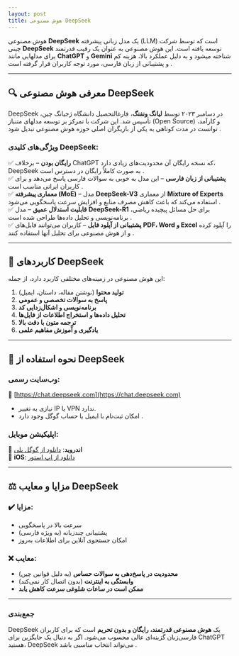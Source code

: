 ```yaml
---
layout: post
title: هوش مصنوعی DeepSeek
---
```


هوش مصنوعی **DeepSeek** یک مدل زبانی پیشرفته (LLM) است که توسط شرکت چینی **DeepSeek** توسعه یافته است. این هوش مصنوعی به عنوان یک رقیب قدرتمند برای مدلهایی مانند **ChatGPT** و **Gemini** شناخته میشود و به دلیل عملکرد بالا، هزینه کم و پشتیبانی از زبان فارسی، مورد توجه کاربران قرار گرفته است .

---

## 🔍 **معرفی هوش مصنوعی DeepSeek**
DeepSeek در دسامبر ۲۰۲۳ توسط **لیانگ ونفنگ**، فارغالتحصیل دانشگاه ژجیانگ چین، تأسیس شد. این شرکت با تمرکز بر توسعه مدلهای متنباز (Open Source) و کارآمد، توانست در مدت کوتاهی به یکی از بازیگران اصلی حوزه هوش مصنوعی تبدیل شود .

### **ویژگی‌های کلیدی DeepSeek**:
✅ **رایگان بودن** – برخلاف ChatGPT که نسخه رایگان آن محدودیت‌های زیادی دارد، DeepSeek به صورت کاملاً رایگان در دسترس است .  
✅ **پشتیبانی از زبان فارسی** – این مدل به خوبی به سوالات فارسی پاسخ می‌دهد و برای کاربران ایرانی مناسب است .  
✅ **معماری پیشرفته (MoE)** – مدل **DeepSeek-V3** از معماری **Mixture of Experts** استفاده می‌کند که باعث کاهش مصرف منابع و افزایش سرعت پاسخگویی می‌شود .  
✅ **قابلیت استدلال عمیق** – مدل **DeepSeek-R1** برای حل مسائل پیچیده ریاضی، برنامه‌نویسی و تحلیل داده‌ها طراحی شده است .  
✅ **پشتیبانی از آپلود فایل** – کاربران می‌توانند فایل‌های **PDF، Word و Excel** را آپلود کرده و از هوش مصنوعی برای تحلیل آنها استفاده کنند .  

---

## 🚀 **کاربردهای DeepSeek**
این هوش مصنوعی در زمینه‌های مختلفی کاربرد دارد، از جمله:
1. **تولید محتوا** (نوشتن مقاله، داستان، ایمیل)   
2. **پاسخ به سوالات تخصصی و عمومی**   
3. **برنامه‌نویسی و اشکال‌زدایی کد**   
4. **تحلیل داده‌ها و استخراج اطلاعات از فایل‌ها**   
5. **ترجمه متون با دقت بالا**   
6. **یادگیری و آموزش مفاهیم علمی**   

---

## 📱 **نحوه استفاده از DeepSeek**
### **وب‌سایت رسمی**:  
🔗 [https://chat.deepseek.com](https://chat.deepseek.com)  
- نیازی به تغییر IP یا VPN ندارد.  
- امکان ثبت‌نام با ایمیل یا حساب گوگل وجود دارد .  

### **اپلیکیشن موبایل**:  
📱 **اندروید**: [دانلود از گوگل پلی](https://play.google.com/store/apps/details?id=com.deepseek.chat)   
🍏 **iOS**: [دانلود از اپ استور](https://apps.apple.com/us/app/deepseek-ai-assistant/id6737597349)   

---

## ⚖️ **مزایا و معایب DeepSeek**
### ✔️ **مزایا**:
- سرعت بالا در پاسخگویی  
- پشتیبانی چندزبانه (به ویژه فارسی)  
- امکان جستجوی آنلاین برای اطلاعات به‌روز   

### ❌ **معایب**:
- **محدودیت در پاسخ‌دهی به سوالات حساس** (به دلیل قوانین چین)   
- **وابستگی به اینترنت** (بدون اتصال کار نمی‌کند)   
- **ممکن است در ساعات شلوغی سرعت کاهش یابد**   

---


### **جمع‌بندی**  
DeepSeek یک **هوش مصنوعی قدرتمند، رایگان و بدون تحریم** است که برای کاربران فارسی‌زبان گزینه‌ای عالی محسوب می‌شود. اگر به دنبال یک جایگزین برای ChatGPT هستید، DeepSeek می‌تواند انتخاب مناسبی باشد .  
